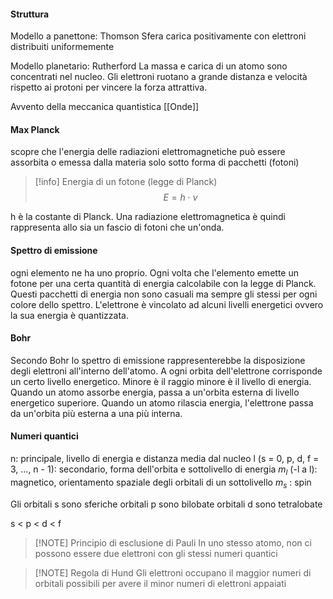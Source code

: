 #### Struttura
Modello a panettone: Thomson
Sfera carica positivamente con elettroni distribuiti uniformemente


Modello planetario: Rutherford
La massa e carica di un atomo sono concentrati nel nucleo. Gli elettroni ruotano a grande distanza e velocità rispetto ai protoni per vincere la forza attrattiva.

Avvento della meccanica quantistica
[[Onde]]

#### Max Planck
scopre che l'energia delle radiazioni elettromagnetiche può essere assorbita o emessa dalla materia solo sotto forma di pacchetti (fotoni)

> [!info] Energia di un fotone (legge di Planck)
> $$E = h\cdot \nu$$

h è la costante di Planck.
Una radiazione elettromagnetica è quindi rappresenta allo sia un fascio di fotoni che un'onda.

#### Spettro di emissione
ogni elemento ne ha uno proprio.
Ogni volta che l'elemento emette un fotone per una certa quantità di energia calcolabile con la legge di Planck. Questi pacchetti di energia non sono casuali ma sempre gli stessi per ogni colore dello spettro.
L'elettrone è vincolato ad alcuni livelli energetici ovvero la sua energia è quantizzata.

#### Bohr
Secondo Bohr lo spettro di emissione rappresenterebbe la disposizione degli elettroni all'interno dell'atomo.
A ogni orbita dell'elettrone corrisponde un certo livello energetico. Minore è il raggio minore è il livello di energia. Quando un atomo assorbe energia, passa a un'orbita esterna di livello energetico superiore. Quando un atomo rilascia energia, l'elettrone passa da un'orbita più esterna a una più interna.



#### Numeri quantici
n: principale, livello di energia e distanza media dal nucleo
l (s = 0, p, d, f = 3, ..., n - 1): secondario, forma dell'orbita e sottolivello di energia
$m_{l}$ (-l a l): magnetico, orientamento spaziale degli orbitali di un sottolivello
$m_{s}$ : spin

Gli orbitali s sono sferiche
orbitali p sono bilobate
orbitali d sono tetralobate

s < p < d < f



> [!NOTE] Principio di esclusione di Pauli
> In uno stesso atomo, non ci possono essere due elettroni con gli stessi numeri quantici

> [!NOTE] Regola di Hund
> Gli elettroni occupano il maggior numeri di orbitali possibili per avere il minor numeri di elettroni appaiati


